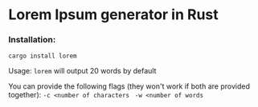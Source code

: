 # Lorem Ipsum generator in Rust

### Installation:
`cargo install lorem`

Usage: `lorem` will output 20 words by default

You can provide the following flags (they won't work if both are provided together):
`-c <number of characters `
`-w <number of words`
